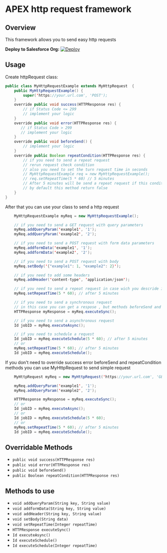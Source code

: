 # APEX http request framework
## Overview

This framework allows you to send easy http requests

**Deploy to Salesforce Org:**
[![Deploy](https://raw.githubusercontent.com/afawcett/githubsfdeploy/master/deploy.png)](https://githubsfdeploy.herokuapp.com/?owner=gyk088&repo=APEX-http-request-framework&ref=master)

## Usage

Create httpRequest class:

```java
public class MyHttpRequestExample extends MyHttpRequest  {
    public MyHttpRequestExample() {
        super('https://your.url.com', 'POST');
    }
    override public void success(HTTPResponse res) {
        // if Status Code <= 299
        // implement your logic
    }
    override public void error(HTTPResponse res) {
       // if Status Code > 299
       // implement your logic
    }
    override public void beforeSend() {
        // implement your logic
    }
    override public Boolean repeatCondition(HTTPResponse res) {
        // if you need to send a repeat request
        // rerun request check condition
        // also you need to set the turn request time in seconds
        // MyHttpRequestExample req = new MyHttpRequestExample();
        // req.setRepeatTime(5 * 60) // 5 minutes
        // After 5 minutes will be send a repeat request if this condition return true
        // by default this method return false
    }
}
```
After that you can use your class to send a http request

```java
    MyHttpRequestExample myReq = new MyHttpRequestExample();

    // if you need to send a GET request with query parameters
    myReq.addQueryParam('example1', '1');
    myReq.addQueryParam('example2', '2');

    // if you need to send a POST request with form data parameters
    myReq.addformData('example1', '1');
    myReq.addformData('example2', '2');

    // if you need to send a POST request with body
    myReq.setBody('{"example1": 1, "example2": 2}');

    // if you need to add some headers
    myReq.addHeader('content-type', 'application/json');

    // if you need to send a repeat request in case wich you descride in the repeatCondition method
    myReq.setRepeatTime(5 * 60); // after 5 minutes

    // if you need to send a synchronous request
    // in this case you can get a respose , but methods beforeSend and success or error methods will also be called
    HTTPResponse myResponse = myReq.executeSync();

    // if you need to send a asynchronous request
    Id jobID = myReq.executeAsync();

    // if you need to schedule a request
    Id jobID = myReq.executeSchedule(5 * 60); // after 5 minutes
    // or
    myReq.setRepeatTime(5 * 60); // after 5 minutes
    Id jobID = myReq.executeSchedule();
```
If you don't need to override success error beforeSend and repeatCondition methods you can use MyHttpRequest to send simple request
```java
    MyHttpRequest myReq = new MyHttpRequest('https://your.url.com', 'GET');

    myReq.addQueryParam('example1', '1');
    myReq.addQueryParam('example2', '2');

    HTTPResponse myResponse = myReq.executeSync();
    // or
    Id jobID = myReq.executeAsync();
    // or
    Id jobID = myReq.executeSchedule(5 * 60);
    // or
    myReq.setRepeatTime(5 * 60); // after 5 minutes
    Id jobID = myReq.executeSchedule();
```
## Overridable Methods
* `public void success(HTTPResponse res)`
* `public void error(HTTPResponse res)`
* `public void beforeSend()`
* `public Boolean repeatCondition(HTTPResponse res)`

## Methods to use
* `void addQueryParam(String key, String value)`
* `void addformData(String key, String value)`
* `void addHeader(String key, String value)`
* `void setBody(String data)`
* `void setRepeatTime(Integer repeatTime)`
* `HTTPResponse executeSync()`
* `Id executeAsync()`
* `Id executeSchedule()`
* `Id executeSchedule(Integer repeatTime)`
